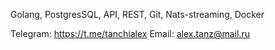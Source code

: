 Golang, PostgresSQL, API, REST, Git, Nats-streaming, Docker

Telegram: https://t.me/tanchialex
Email: alex.tanz@mail.ru
